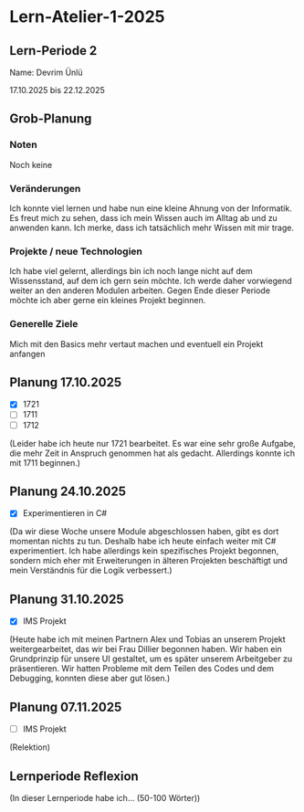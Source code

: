 # Lern-Atelier-1-2025
## Lern-Periode 2
Name: Devrim Ünlü

17.10.2025 bis 22.12.2025

## Grob-Planung
### Noten
Noch keine

### Veränderungen
Ich konnte viel lernen und habe nun eine kleine Ahnung von der Informatik. Es freut mich zu sehen, dass ich mein Wissen auch im Alltag ab und zu anwenden kann. Ich merke, dass ich tatsächlich mehr Wissen mit mir trage.

###  Projekte / neue Technologien
Ich habe viel gelernt, allerdings bin ich noch lange nicht auf dem Wissensstand, auf dem ich gern sein möchte. Ich werde daher vorwiegend weiter an den anderen Modulen arbeiten. Gegen Ende dieser Periode möchte ich aber gerne ein kleines Projekt beginnen.

### Generelle Ziele
Mich mit den Basics mehr vertaut machen und eventuell ein Projekt anfangen


## Planung 17.10.2025

- [x] 1721
- [ ] 1711
- [ ] 1712

(Leider habe ich heute nur 1721 bearbeitet. Es war eine sehr große Aufgabe, die mehr Zeit in Anspruch genommen hat als gedacht. Allerdings konnte ich mit 1711 beginnen.)

## Planung 24.10.2025

- [x] Experimentieren in C#

(Da wir diese Woche unsere Module abgeschlossen haben, gibt es dort momentan nichts zu tun. Deshalb habe ich heute einfach weiter mit C# experimentiert. Ich habe allerdings kein spezifisches Projekt begonnen, sondern mich eher mit Erweiterungen in älteren Projekten beschäftigt und mein Verständnis für die Logik verbessert.)

## Planung 31.10.2025

- [x] IMS Projekt 

(Heute habe ich mit meinen Partnern Alex und Tobias an unserem Projekt weitergearbeitet, das wir bei Frau Dillier begonnen haben. Wir haben ein Grundprinzip für unsere UI gestaltet, um es später unserem Arbeitgeber zu präsentieren. Wir hatten Probleme mit dem Teilen des Codes und dem Debugging, konnten diese aber gut lösen.)

## Planung 07.11.2025

- [ ] IMS Projekt 

(Relektion)

## Lernperiode Reflexion
(In dieser Lernperiode habe ich... (50-100 Wörter))
